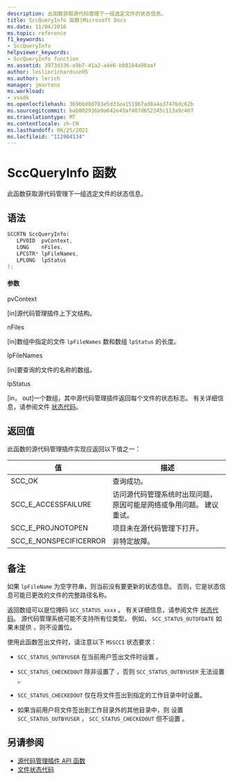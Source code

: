 ```yaml
---
description: 此函数获取源代码管理下一组选定文件的状态信息。
title: SccQueryInfo 函数|Microsoft Docs
ms.date: 11/04/2016
ms.topic: reference
f1_keywords:
- SccQueryInfo
helpviewer_keywords:
- SccQueryInfo function
ms.assetid: 3973d336-a9b7-41a2-a4e6-bb8184a96aaf
author: leslierichardson95
ms.author: lerich
manager: jmartens
ms.workload:
- vssdk
ms.openlocfilehash: 369bbd8d783e5d33ea1519b7ad8a4a37476dc62b
ms.sourcegitcommit: bab002936a9a642e45af407d652345c113a9c467
ms.translationtype: MT
ms.contentlocale: zh-CN
ms.lasthandoff: 06/25/2021
ms.locfileid: "112904134"
---
```

# <a name="sccqueryinfo-function"></a>SccQueryInfo 函数
此函数获取源代码管理下一组选定文件的状态信息。

## <a name="syntax"></a>语法

```cpp
SCCRTN SccQueryInfo(
   LPVOID  pvContext,
   LONG    nFiles,
   LPCSTR* lpFileNames,
   LPLONG  lpStatus
);
```

#### <a name="parameters"></a>参数
 pvContext

[in]源代码管理插件上下文结构。

 nFiles

[in]数组中指定的文件 `lpFileNames` 数和数组 `lpStatus` 的长度。

 lpFileNames

[in]要查询的文件的名称的数组。

 lpStatus

[in， out]一个数组，其中源代码管理插件返回每个文件的状态标志。 有关详细信息，请参阅文件 [状态代码](../extensibility/file-status-code-enumerator.md)。

## <a name="return-value"></a>返回值
 此函数的源代码管理插件实现应返回以下值之一：

|值|描述|
|-----------|-----------------|
|SCC_OK|查询成功。|
|SCC_E_ACCESSFAILURE|访问源代码管理系统时出现问题，原因可能是网络或争用问题。 建议重试。|
|SCC_E_PROJNOTOPEN|项目未在源代码管理下打开。|
|SCC_E_NONSPECIFICERROR|非特定故障。|

## <a name="remarks"></a>备注
 如果 `lpFileName` 为空字符串，则当前没有要更新的状态信息。 否则，它是状态信息可能已更改的文件的完整路径名称。

 返回数组可以是位掩码 `SCC_STATUS_xxxx` 。 有关详细信息，请参阅文件 [状态代码](../extensibility/file-status-code-enumerator.md)。 源代码管理系统可能不支持所有位类型。 例如， `SCC_STATUS_OUTOFDATE` 如果未提供 ，则不设置位。

 使用此函数签出文件时，请注意以下 `MSSCCI` 状态要求：

- `SCC_STATUS_OUTBYUSER` 在当前用户签出文件时设置 。

- `SCC_STATUS_CHECKEDOUT` 除非设置了 ，否则 `SCC_STATUS_OUTBYUSER` 无法设置 。

- `SCC_STATUS_CHECKEDOUT` 仅在将文件签出到指定的工作目录中时设置。

- 如果当前用户将文件签出到工作目录外的其他目录中，则 设置 `SCC_STATUS_OUTBYUSER` ， `SCC_STATUS_CHECKEDOUT` 但不设置 。

## <a name="see-also"></a>另请参阅
- [源代码管理插件 API 函数](../extensibility/source-control-plug-in-api-functions.md)
- [文件状态代码](../extensibility/file-status-code-enumerator.md)
